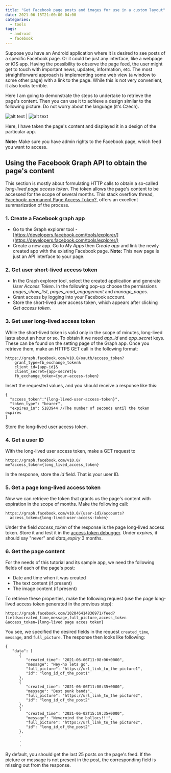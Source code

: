 ```yaml
---
title: "Get Facebook page posts and images for use in a custom layout"
date: 2021-06-15T21:00:00-04:00
categories:
  - tools
tags:
  - android
  - facebook
---
```




Suppose you have an Android application where it is desired to see posts of a specific Facebook page. Or it could be just any interface, like a webpage or iOS app. Having the possibility to observe the page feed, the user might get to touch with important news, updates, information, etc.
The most straightforward approach is implementing some web view (a window to some other page) with a link to the page. While this is not very convenient, it also looks terrible.

Here I am going to demonstrate the steps to undertake to retrieve the page's content. Then you can use it to achieve a design similar to the following picture. Do not worry about the language (it's Czech).

![alt text][feed1] | ![alt text][feed2]

Here, I have taken the page's content and displayed it in a design of the particular app. 

**Note:** Make sure you have admin rights to the Facebook page, which feed you want to access.

## Using the Facebook Graph API to obtain the page's content

This section is mostly about formulating HTTP calls to obtain a so-called *long-lived page access token*. The token allows the page's content to be accessed for the scope of several months. This stack overflow thread, [Facebook: permanent Page Access Token?](https://stackoverflow.com/questions/17197970/facebook-permanent-page-access-token?noredirect=1&lq=1), offers an excellent summarization of the process.

### 1. Create a Facebook graph app

* Go to the Graph explorer tool - [https://developers.facebook.com/tools/explorer/](https://developers.facebook.com/tools/explorer/)
* Create a new app. Go to *My Apps* then *Create app* and link the newly created app with the existing Facebook page. **Note:** This new page is just an API interface to your page. 

### 2. Get user short-lived access token

* In the Graph explorer tool, select the created application and generate *User Access Token*. In the following pop-up choose the permissions *pages_show_list*, *pages_read_engagement* and *manage_pages*. 
* Grant access by logging into your Facebook account. 
* Store the short-lived user access token, which appears after clicking *Get access token*.

### 3. Get user long-lived access token

While the short-lived token is valid only in the scope of minutes, long-lived lasts about an hour or so. To obtain it we need *app_id* and *app_secret* keys. These can be found on the setting page of the Graph app. Once you retrieve them, make an HTTPS GET call in the following format:

```
https://graph.facebook.com/v10.0/oauth/access_token?  
    grant_type=fb_exchange_token&          
    client_id={app-id}&
    client_secret={app-secret}&
    fb_exchange_token={your-access-token}
```

Insert the requested values, and you should receive a response like this:

```
{
  "access_token":"{long-lived-user-access-token}",
  "token_type": "bearer",
  "expires_in": 5183944 //The number of seconds until the token expires
}
```

Store the long-lived user access token.

### 4. Get a user ID

With the long-lived user access token, make a GET request to

```
https://graph.facebook.com/v10.0/
me?access_token={long_lived_access_token}
```

In the response, store the *id* field. That is your user ID.

### 5. Get a page long-lived access token

Now we can retrieve the token that grants us the page's content with expiration in the scope of months. Make the following call:

```
https://graph.facebook.com/v10.0/{user-id}/accounts?
  access_token={long-lived-user-access-token}
```

Under the field *access_token* of the response is the page long-lived access token. Store it and test it in the [access token debugger](https://developers.facebook.com/tools/debug/accesstoken). Under *expires*, it should say "never" and *data_expiry* 3 months. 

### 6. Get the page content

For the needs of this tutorial and its sample app, we need the following fields of each of the page's post:
* Date and time when it was created
* The text content (if present)
* The image content (if present)

To retrieve these properties, make the following request (use the page long-lived access token generated in the previous step):

```
https://graph.facebook.com/102046414836971/feed?
fields=created_time,message,full_picture,access_token
&access_token={long-lived page acces token}
```

You see, we specified the desired fields in the request `created_time`, `message`, and `full_picture`. The response then looks like following:

```
{
   "data": [
      {
         "created_time": "2021-06-06T11:08:06+0000",
         "message": "Hey-ho lets go",
         "full_picture": "https://url_link_to_the picture1",
         "id": "long_id_of_the_post1"
      },
      {
         "created_time": "2021-06-06T11:00:35+0000",
         "message": "Best punk bands",
         "full_picture": "https://url_link_to_the picture2",
         "id": "long_id_of_the_post2"
      },
      {
         "created_time": "2021-06-02T15:19:35+0000",
         "message": "Nevermind the bollocs!!!",
         "full_picture": "https://url_link_to_the picture2",
         "id": "long_id_of_the_post2"
      },
      .
      .
      .
```

By default, you should get the last 25 posts on the page's feed. If the picture or message is not present in the post, the corresponding field is missing out from the response. 

[feed1]: https://github.com/vojtaiii/personal_site/blob/gh-pages/assets/images/fb_page/feed1.png?raw=true
[feed2]: https://github.com/vojtaiii/personal_site/blob/gh-pages/assets/images/fb_page/feed2.png?raw=true



